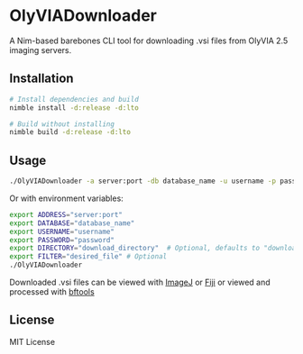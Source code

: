 # OlyVIADownloader

A Nim-based barebones CLI tool for downloading .vsi files from OlyVIA 2.5 imaging servers.

## Installation

```bash
# Install dependencies and build
nimble install -d:release -d:lto

# Build without installing
nimble build -d:release -d:lto
```

## Usage

```bash
./OlyVIADownloader -a server:port -db database_name -u username -p password -d download_directory -f download_filter
```

Or with environment variables:

```bash
export ADDRESS="server:port"
export DATABASE="database_name"
export USERNAME="username"
export PASSWORD="password"
export DIRECTORY="download_directory"  # Optional, defaults to "download"
export FILTER="desired_file" # Optional
./OlyVIADownloader
```

Downloaded .vsi files can be viewed with [ImageJ](https://imagej.net/formats/olympus) or [Fiji](https://fiji.sc/) or viewed and processed with [bftools](https://bio-formats.readthedocs.io/en/stable/users/comlinetools/index.html)

## License

MIT License
